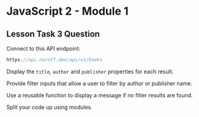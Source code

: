 # JavaScript 2 - Module 1

## Lesson Task 3 Question

Connect to this API endpoint:

```js
https://api.noroff.dev/api/v1/books
```

Display the `title`, `author` and `publisher` properties for each result.

Provide filter inputs that allow a user to filter by author or publisher name.

Use a reusable function to display a message if no filter results are found.

Split your code up using modules.
